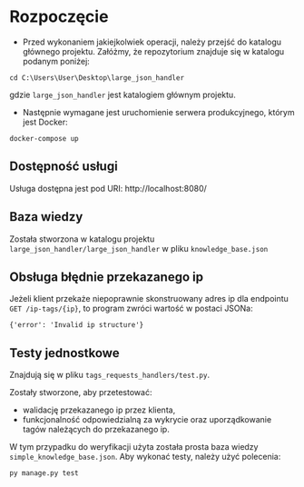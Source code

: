 # Rozpoczęcie

* Przed wykonaniem jakiejkolwiek operacji, należy przejść do katalogu głównego projektu.
Załóżmy, że repozytorium znajduje się w katalogu podanym poniżej:

```commandline
cd C:\Users\User\Desktop\large_json_handler
```

gdzie `large_json_handler` jest katalogiem głównym projektu.

* Następnie wymagane jest uruchomienie serwera produkcyjnego, którym jest Docker:

```commandline
docker-compose up
```

## Dostępność usługi

Usługa dostępna jest pod URI: http://localhost:8080/

## Baza wiedzy

Została stworzona w katalogu projektu `large_json_handler/large_json_handler` w pliku `knowledge_base.json`

## Obsługa błędnie przekazanego ip

Jeżeli klient przekaże niepoprawnie skonstruowany adres ip dla endpointu `GET /ip-tags/{ip}`,
to program zwróci wartość w postaci JSONa:

`{'error': 'Invalid ip structure'}`

## Testy jednostkowe

Znajdują się w pliku `tags_requests_handlers/test.py`.

Zostały stworzone, aby przetestować:

* walidację przekazanego ip przez klienta,
* funkcjonalność odpowiedzialną za wykrycie oraz uporządkowanie tagów należących do przekazanego ip.

W tym przypadku do weryfikacji użyta została prosta baza wiedzy `simple_knowledge_base.json`. 
Aby wykonać testy, należy użyć polecenia:

```commandline
py manage.py test
```
